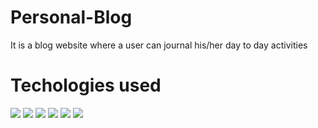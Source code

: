# Personal-Blog
It is a blog website where a user can journal his/her day to day activities

# Techologies used 
![]("https://img.shields.io/badge/Bootstrap-563D7C?style=for-the-badge&logo=bootstrap&logoColor=white")
![]("https://img.shields.io/badge/CSS3-1572B6?style=for-the-badge&logo=css3&logoColor=white")
![]("https://img.shields.io/badge/JavaScript-323330?style=for-the-badge&logo=javascript&logoColor=F7DF1E")
![]("https://img.shields.io/badge/Express.js-404D59?style=for-the-badge" )
![]("https://img.shields.io/badge/MongoDB-4EA94B?style=for-the-badge&logo=mongodb&logoColor=white")
![]("https://img.shields.io/badge/Heroku-430098?style=for-the-badge&logo=heroku&logoColor=white")

